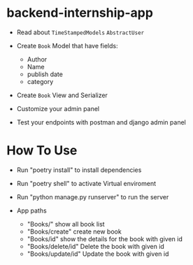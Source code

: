 # backend-internship-app

- Read about `TimeStampedModels` `AbstractUser`

- Create `Book` Model that have fields:
    - Author
    - Name
    - publish date
    - category

- Create `Book` View and Serializer
- Customize your admin panel
- Test your endpoints with postman and django admin panel




# How To Use 

- Run "poetry install" to install dependencies
- Run "poetry shell" to activate Virtual enviroment
- Run "python manage.py runserver" to run the server



- App paths 
    - "Books/" show all book list
    - "Books/create" create new book
    - "Books/id" show the details for the book with given id
    - "Books/delete/id" Delete the book with given id
    - "Books/update/id" Update the book with given id
